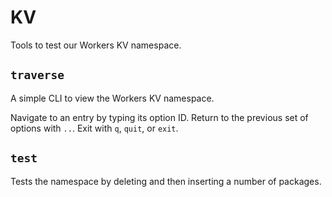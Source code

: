 # KV

Tools to test our Workers KV namespace.

## `traverse`

A simple CLI to view the Workers KV namespace.

Navigate to an entry by typing its option ID.
Return to the previous set of options with `..`.
Exit with `q`, `quit`, or `exit`.

## `test`

Tests the namespace by deleting and then inserting a number of packages.
